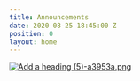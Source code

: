```yaml
---
title: Announcements
date: 2020-08-25 18:45:00 Z
position: 0
layout: home
---
```


[![Add a heading (5)-a3953a.png](/uploads/Add%20a%20heading%20(5)-a3953a.png)](https://clients.mindbodyonline.com/classic/ws?studioid=23881&stype=42)